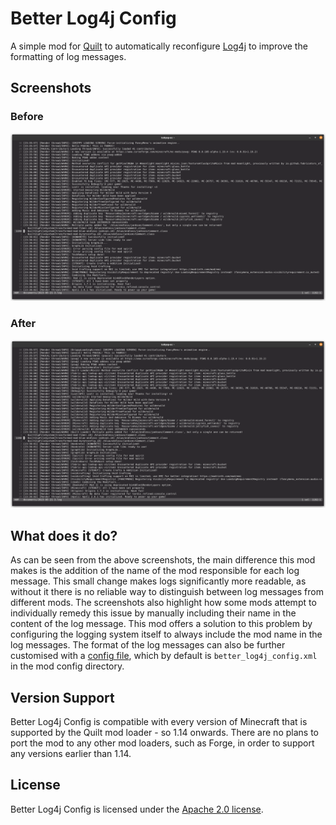 # Better Log4j Config

A simple mod for [Quilt](https://quiltmc.org) to automatically reconfigure [Log4j](https://logging.apache.org/log4j/2.x/index.html) to improve the formatting of log messages.

## Screenshots

### Before
![before](.github/assets/before.png)

### After
![after](.github/assets/after.png)

## What does it do?

As can be seen from the above screenshots, the main difference this mod makes is the addition of the name of the mod responsible for each log message.
This small change makes logs significantly more readable, as without it there is no reliable way to distinguish between log messages from different mods.
The screenshots also highlight how some mods attempt to individually remedy this issue by manually including their name in the content of the log message.
This mod offers a solution to this problem by configuring the logging system itself to always include the mod name in the log messages.
The format of the log messages can also be further customised with a [config file](https://logging.apache.org/log4j/2.x/manual/configuration.html#XML), which by default is `better_log4j_config.xml` in the mod config directory.

## Version Support

Better Log4j Config is compatible with every version of Minecraft that is supported by the Quilt mod loader - so 1.14 onwards. There are no plans to port the mod to any other mod loaders, such as Forge, in order to support any versions earlier than 1.14.

## License

Better Log4j Config is licensed under the [Apache 2.0 license](./LICENSE).
